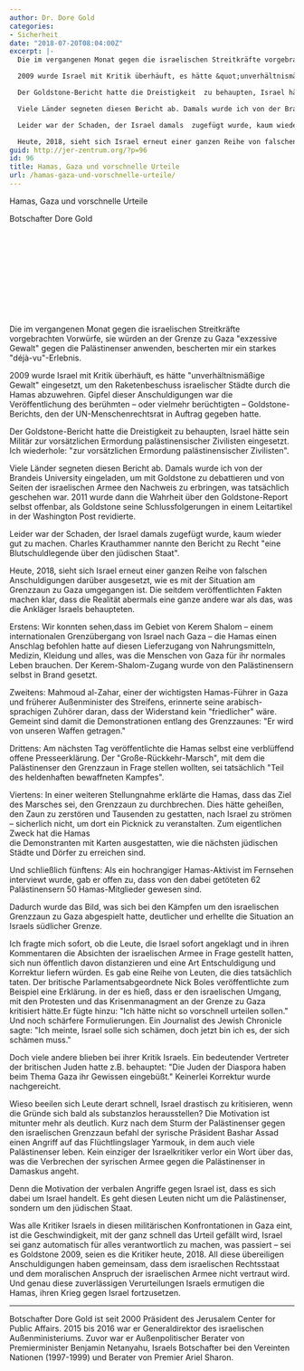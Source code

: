 ```yaml
---
author: Dr. Dore Gold
categories:
- Sicherheit
date: "2018-07-20T08:04:00Z"
excerpt: |-
  Die im vergangenen Monat gegen die israelischen Streitkräfte vorgebrachten Vorwürfe,  sie würden an der Grenze zu Gaza &quot;exzessive Gewalt&quot; gegen die Palästinenser anwenden, bescherten mir ein starkes &quot;déjà-vu&quot;-Erlebnis.

  2009 wurde Israel mit Kritik überhäuft, es hätte &quot;unverhältnismäßige Gewalt&quot; eingesetzt, um den Raketenbeschuss israelischer Städte durch die Hamas abzuwehren. Gipfel dieser Anschuldigungen war die Veröffentlichung des berühmten - oder vielmehr berüchtigten - Goldstone-Berichts, den der UN-Menschenrechtsrat in Auftrag gegeben hatte.

  Der Goldstone-Bericht hatte die Dreistigkeit  zu behaupten, Israel hätte sein Militär zur vorsätzlichen Ermordung palästinensischer Zivilisten eingesetzt. Ich wiederhole: &quot;zur vorsätzlichen Ermordung palästinensischer Zivilisten&quot;.

  Viele Länder segneten diesen Bericht ab. Damals wurde ich von der Brandeis University eingeladen, um mit Goldstone zu debattieren und von Seiten der israelischen Armee den Nachweis zu erbringen, was tatsächlich geschehen war. 2011 wurde dann die Wahrheit über den Goldstone-Report selbst offenbar, als Goldstone seine Schlussfolgerungen in einem Leitartikel in der Washington Post revidierte.

  Leider war der Schaden, der Israel damals  zugefügt wurde, kaum wieder gut zu machen. Charles Krauthammer nannte den Bericht zu Recht &quot;eine Blutschuldlegende über den jüdischen Staat&quot;.

  Heute, 2018, sieht sich Israel erneut einer ganzen Reihe von falschen Anschuldigungen darüber ausgesetzt,  wie es mit der Situation  am Grenzzaun zu Gaza umgegangen ist. Die seitdem veröffentlichten Fakten machen klar, dass die Realität abermals eine ganze andere war als das, was die Ankläger Israels behaupteten.
guid: http://jer-zentrum.org/?p=96
id: 96
title: Hamas, Gaza und vorschnelle Urteile
url: /hamas-gaza-und-vorschnelle-urteile/
---
```


Hamas, Gaza und vorschnelle Urteile

Botschafter Dore Gold

<iframe allow=""autoplay;" allowfullscreen="""" encrypted-media="" frameborder=""0"" height=""315"" src=""https://www.youtube.com/embed/eLCNOq5KD0c"" width=""560""></iframe>



  
Die im vergangenen Monat gegen die israelischen Streitkräfte vorgebrachten Vorwürfe, sie würden an der Grenze zu Gaza "exzessive Gewalt" gegen die Palästinenser anwenden, bescherten mir ein starkes "déjà-vu"-Erlebnis.

2009 wurde Israel mit Kritik überhäuft, es hätte "unverhältnismäßige Gewalt" eingesetzt, um den Raketenbeschuss israelischer Städte durch die Hamas abzuwehren. Gipfel dieser Anschuldigungen war die Veröffentlichung des berühmten – oder vielmehr berüchtigten – Goldstone-Berichts, den der UN-Menschenrechtsrat in Auftrag gegeben hatte.

Der Goldstone-Bericht hatte die Dreistigkeit zu behaupten, Israel hätte sein Militär zur vorsätzlichen Ermordung palästinensischer Zivilisten eingesetzt. Ich wiederhole: "zur vorsätzlichen Ermordung palästinensischer Zivilisten".

Viele Länder segneten diesen Bericht ab. Damals wurde ich von der Brandeis University eingeladen, um mit Goldstone zu debattieren und von Seiten der israelischen Armee den Nachweis zu erbringen, was tatsächlich geschehen war. 2011 wurde dann die Wahrheit über den Goldstone-Report selbst offenbar, als Goldstone seine Schlussfolgerungen in einem Leitartikel in der Washington Post revidierte.

Leider war der Schaden, der Israel damals zugefügt wurde, kaum wieder gut zu machen. Charles Krauthammer nannte den Bericht zu Recht "eine Blutschuldlegende über den jüdischen Staat".

Heute, 2018, sieht sich Israel erneut einer ganzen Reihe von falschen Anschuldigungen darüber ausgesetzt, wie es mit der Situation am Grenzzaun zu Gaza umgegangen ist. Die seitdem veröffentlichten Fakten machen klar, dass die Realität abermals eine ganze andere war als das, was die Ankläger Israels behaupteten.

Erstens: Wir konnten sehen,dass im Gebiet von Kerem Shalom – einem internationalen Grenzübergang von Israel nach Gaza – die Hamas einen Anschlag befohlen hatte auf diesen Lieferzugang von Nahrungsmitteln, Medizin, Kleidung und alles, was die Menschen von Gaza für ihr normales Leben brauchen. Der Kerem-Shalom-Zugang wurde von den Palästinensern selbst in Brand gesetzt.

Zweitens: Mahmoud al-Zahar, einer der wichtigsten Hamas-Führer in Gaza und früherer Außenminister des Streifens, erinnerte seine arabisch-sprachigen Zuhörer daran, dass der Widerstand kein "friedlicher" wäre. Gemeint sind damit die Demonstrationen entlang des Grenzzaunes: "Er wird von unseren Waffen getragen."

Drittens: Am nächsten Tag veröffentlichte die Hamas selbst eine verblüffend offene Presseerklärung. Der "Große-Rückkehr-Marsch", mit dem die Palästinenser den Grenzzaun in Frage stellen wollten, sei tatsächlich "Teil des heldenhaften bewaffneten Kampfes".

Viertens: In einer weiteren Stellungnahme erklärte die Hamas, dass das Ziel des Marsches sei, den Grenzzaun zu durchbrechen. Dies hätte geheißen, den Zaun zu zerstören und Tausenden zu gestatten, nach Israel zu strömen – sicherlich nicht, um dort ein Picknick zu veranstalten. Zum eigentlichen Zweck hat die Hamas  
die Demonstranten mit Karten ausgestatten, wie die nächsten jüdischen Städte und Dörfer zu erreichen sind.

Und schließlich fünftens: Als ein hochrangiger Hamas-Aktivist im Fernsehen interviewt wurde, gab er offen zu, dass von den dabei getöteten 62 Palästinensern 50 Hamas-Mitglieder gewesen sind.

Dadurch wurde das Bild, was sich bei den Kämpfen um den israelischen Grenzzaun zu Gaza abgespielt hatte, deutlicher und erhellte die Situation an Israels südlicher Grenze.

Ich fragte mich sofort, ob die Leute, die Israel sofort angeklagt und in ihren Kommentaren die Absichten der israelischen Armee in Frage gestellt hatten, sich nun öffentlich davon distanzieren und eine Art Entschuldigung und Korrektur liefern würden. Es gab eine Reihe von Leuten, die dies tatsächlich taten. Der britische Parlamentsabgeordnete Nick Boles veröffentlichte zum Beispiel eine Erklärung. in der es hieß, dass er den israelischen Umgang, mit den Protesten und das Krisenmanagment an der Grenze zu Gaza kritisiert hätte.Er fügte hinzu: "Ich hätte nicht so vorschnell urteilen sollen." Und noch schärfere Formulierungen. Ein Journalist des Jewish Chronicle sagte: "Ich meinte, Israel solle sich schämen, doch jetzt bin ich es, der sich schämen muss."

Doch viele andere blieben bei ihrer Kritik Israels. Ein bedeutender Vertreter der britischen Juden hatte z.B. behauptet: "Die Juden der Diaspora haben beim Thema Gaza ihr Gewissen eingebüßt." Keinerlei Korrektur wurde nachgereicht.

Wieso beeilen sich Leute derart schnell, Israel drastisch zu kritisieren, wenn die Gründe sich bald als substanzlos herausstellen? Die Motivation ist mitunter mehr als deutlich. Kurz nach dem Sturm der Palästinenser gegen den israelischen Grenzzaun befahl der syrische Präsident Bashar Assad einen Angriff auf das Flüchtlingslager Yarmouk, in dem auch viele Palästinenser leben. Kein einziger der Israelkritiker verlor ein Wort über das, was die Verbrechen der syrischen Armee gegen die Palästinenser in Damaskus angeht.

Denn die Motivation der verbalen Angriffe gegen Israel ist, dass es sich dabei um Israel handelt. Es geht diesen Leuten nicht um die Palästinenser, sondern um den jüdischen Staat.

Was alle Kritiker Israels in diesen militärischen Konfrontationen in Gaza eint, ist die Geschwindigkeit, mit der ganz schnell das Urteil gefällt wird, Israel sei ganz automatisch für alles verantwortlich zu machen, was passiert – sei es Goldstone 2009, seien es die Kritiker heute, 2018. All diese übereiligen Anschuldigungen haben gemeinsam, dass dem israelischen Rechtsstaat und dem moralischen Anspruch der israelischen Armee nicht vertraut wird. Und genau diese zuverlässigen Verurteilungen Israels ermutigen die Hamas, ihren Krieg gegen Israel fortzusetzen.

  
---

  
Botschafter Dore Gold ist seit 2000 Präsident des Jerusalem Center for Public Affairs. 2015 bis 2016 war er Generaldirektor des israelischen Außenministeriums. Zuvor war er Außenpolitischer Berater von Premierminister Benjamin Netanyahu, Israels Botschafter bei den Vereinten Nationen (1997-1999) und Berater von Premier Ariel Sharon.  
